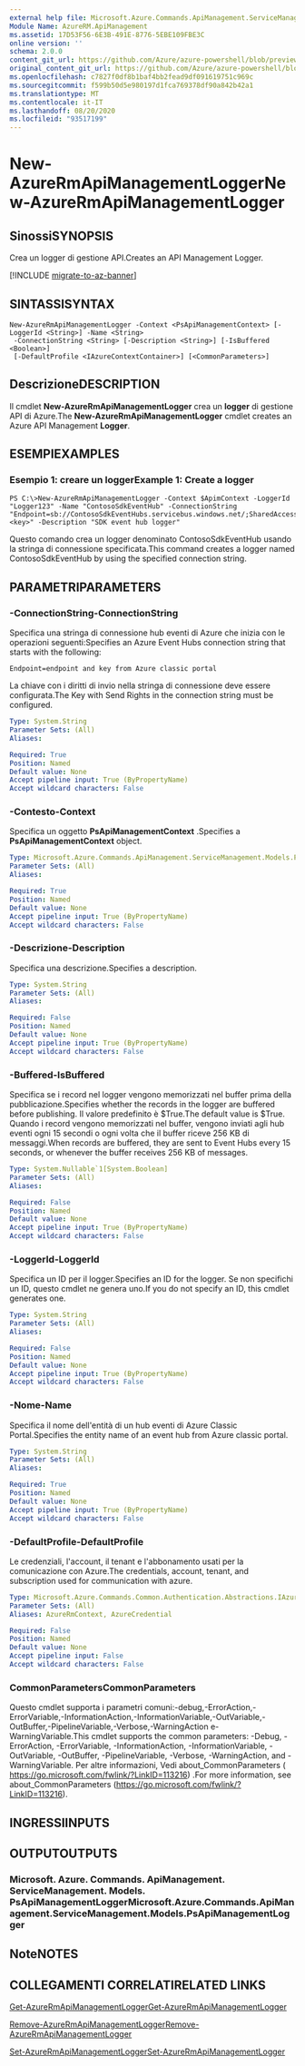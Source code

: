 ```yaml
---
external help file: Microsoft.Azure.Commands.ApiManagement.ServiceManagement.dll-Help.xml
Module Name: AzureRM.ApiManagement
ms.assetid: 17D53F56-6E3B-491E-8776-5EBE109FBE3C
online version: ''
schema: 2.0.0
content_git_url: https://github.com/Azure/azure-powershell/blob/preview/src/ResourceManager/ApiManagement/Commands.ApiManagement/help/New-AzureRmApiManagementLogger.md
original_content_git_url: https://github.com/Azure/azure-powershell/blob/preview/src/ResourceManager/ApiManagement/Commands.ApiManagement/help/New-AzureRmApiManagementLogger.md
ms.openlocfilehash: c7827f0df8b1baf4bb2fead9df091619751c969c
ms.sourcegitcommit: f599b50d5e980197d1fca769378df90a842b42a1
ms.translationtype: MT
ms.contentlocale: it-IT
ms.lasthandoff: 08/20/2020
ms.locfileid: "93517199"
---
```

# <span data-ttu-id="57be4-101">New-AzureRmApiManagementLogger</span><span class="sxs-lookup"><span data-stu-id="57be4-101">New-AzureRmApiManagementLogger</span></span>

## <span data-ttu-id="57be4-102">Sinossi</span><span class="sxs-lookup"><span data-stu-id="57be4-102">SYNOPSIS</span></span>
<span data-ttu-id="57be4-103">Crea un logger di gestione API.</span><span class="sxs-lookup"><span data-stu-id="57be4-103">Creates an API Management Logger.</span></span>

[!INCLUDE [migrate-to-az-banner](../../includes/migrate-to-az-banner.md)]

## <span data-ttu-id="57be4-104">SINTASSI</span><span class="sxs-lookup"><span data-stu-id="57be4-104">SYNTAX</span></span>

```
New-AzureRmApiManagementLogger -Context <PsApiManagementContext> [-LoggerId <String>] -Name <String>
 -ConnectionString <String> [-Description <String>] [-IsBuffered <Boolean>]
 [-DefaultProfile <IAzureContextContainer>] [<CommonParameters>]
```

## <span data-ttu-id="57be4-105">Descrizione</span><span class="sxs-lookup"><span data-stu-id="57be4-105">DESCRIPTION</span></span>
<span data-ttu-id="57be4-106">Il cmdlet **New-AzureRmApiManagementLogger** crea un **logger** di gestione API di Azure.</span><span class="sxs-lookup"><span data-stu-id="57be4-106">The **New-AzureRmApiManagementLogger** cmdlet creates an Azure API Management **Logger**.</span></span>

## <span data-ttu-id="57be4-107">ESEMPI</span><span class="sxs-lookup"><span data-stu-id="57be4-107">EXAMPLES</span></span>

### <span data-ttu-id="57be4-108">Esempio 1: creare un logger</span><span class="sxs-lookup"><span data-stu-id="57be4-108">Example 1: Create a logger</span></span>
```
PS C:\>New-AzureRmApiManagementLogger -Context $ApimContext -LoggerId "Logger123" -Name "ContosoSdkEventHub" -ConnectionString "Endpoint=sb://ContosoSdkEventHubs.servicebus.windows.net/;SharedAccessKeyName=SendKey;SharedAccessKey=<key>" -Description "SDK event hub logger"
```

<span data-ttu-id="57be4-109">Questo comando crea un logger denominato ContosoSdkEventHub usando la stringa di connessione specificata.</span><span class="sxs-lookup"><span data-stu-id="57be4-109">This command creates a logger named ContosoSdkEventHub by using the specified connection string.</span></span>

## <span data-ttu-id="57be4-110">PARAMETRI</span><span class="sxs-lookup"><span data-stu-id="57be4-110">PARAMETERS</span></span>

### <span data-ttu-id="57be4-111">-ConnectionString</span><span class="sxs-lookup"><span data-stu-id="57be4-111">-ConnectionString</span></span>
<span data-ttu-id="57be4-112">Specifica una stringa di connessione hub eventi di Azure che inizia con le operazioni seguenti:</span><span class="sxs-lookup"><span data-stu-id="57be4-112">Specifies an Azure Event Hubs connection string that starts with the following:</span></span> 

`Endpoint=endpoint and key from Azure classic portal`

<span data-ttu-id="57be4-113">La chiave con i diritti di invio nella stringa di connessione deve essere configurata.</span><span class="sxs-lookup"><span data-stu-id="57be4-113">The Key with Send Rights in the connection string must be configured.</span></span>

```yaml
Type: System.String
Parameter Sets: (All)
Aliases: 

Required: True
Position: Named
Default value: None
Accept pipeline input: True (ByPropertyName)
Accept wildcard characters: False
```

### <span data-ttu-id="57be4-114">-Contesto</span><span class="sxs-lookup"><span data-stu-id="57be4-114">-Context</span></span>
<span data-ttu-id="57be4-115">Specifica un oggetto **PsApiManagementContext** .</span><span class="sxs-lookup"><span data-stu-id="57be4-115">Specifies a **PsApiManagementContext** object.</span></span>

```yaml
Type: Microsoft.Azure.Commands.ApiManagement.ServiceManagement.Models.PsApiManagementContext
Parameter Sets: (All)
Aliases: 

Required: True
Position: Named
Default value: None
Accept pipeline input: True (ByPropertyName)
Accept wildcard characters: False
```

### <span data-ttu-id="57be4-116">-Descrizione</span><span class="sxs-lookup"><span data-stu-id="57be4-116">-Description</span></span>
<span data-ttu-id="57be4-117">Specifica una descrizione.</span><span class="sxs-lookup"><span data-stu-id="57be4-117">Specifies a description.</span></span>

```yaml
Type: System.String
Parameter Sets: (All)
Aliases: 

Required: False
Position: Named
Default value: None
Accept pipeline input: True (ByPropertyName)
Accept wildcard characters: False
```

### <span data-ttu-id="57be4-118">-Buffered</span><span class="sxs-lookup"><span data-stu-id="57be4-118">-IsBuffered</span></span>
<span data-ttu-id="57be4-119">Specifica se i record nel logger vengono memorizzati nel buffer prima della pubblicazione.</span><span class="sxs-lookup"><span data-stu-id="57be4-119">Specifies whether the records in the logger are buffered before publishing.</span></span>
<span data-ttu-id="57be4-120">Il valore predefinito è $True.</span><span class="sxs-lookup"><span data-stu-id="57be4-120">The default value is $True.</span></span>
<span data-ttu-id="57be4-121">Quando i record vengono memorizzati nel buffer, vengono inviati agli hub eventi ogni 15 secondi o ogni volta che il buffer riceve 256 KB di messaggi.</span><span class="sxs-lookup"><span data-stu-id="57be4-121">When records are buffered, they are sent to Event Hubs every 15 seconds, or whenever the buffer receives 256 KB of messages.</span></span>

```yaml
Type: System.Nullable`1[System.Boolean]
Parameter Sets: (All)
Aliases: 

Required: False
Position: Named
Default value: None
Accept pipeline input: True (ByPropertyName)
Accept wildcard characters: False
```

### <span data-ttu-id="57be4-122">-LoggerId</span><span class="sxs-lookup"><span data-stu-id="57be4-122">-LoggerId</span></span>
<span data-ttu-id="57be4-123">Specifica un ID per il logger.</span><span class="sxs-lookup"><span data-stu-id="57be4-123">Specifies an ID for the logger.</span></span>
<span data-ttu-id="57be4-124">Se non specifichi un ID, questo cmdlet ne genera uno.</span><span class="sxs-lookup"><span data-stu-id="57be4-124">If you do not specify an ID, this cmdlet generates one.</span></span>

```yaml
Type: System.String
Parameter Sets: (All)
Aliases: 

Required: False
Position: Named
Default value: None
Accept pipeline input: True (ByPropertyName)
Accept wildcard characters: False
```

### <span data-ttu-id="57be4-125">-Nome</span><span class="sxs-lookup"><span data-stu-id="57be4-125">-Name</span></span>
<span data-ttu-id="57be4-126">Specifica il nome dell'entità di un hub eventi di Azure Classic Portal.</span><span class="sxs-lookup"><span data-stu-id="57be4-126">Specifies the entity name of an event hub from Azure classic portal.</span></span>

```yaml
Type: System.String
Parameter Sets: (All)
Aliases: 

Required: True
Position: Named
Default value: None
Accept pipeline input: True (ByPropertyName)
Accept wildcard characters: False
```

### <span data-ttu-id="57be4-127">-DefaultProfile</span><span class="sxs-lookup"><span data-stu-id="57be4-127">-DefaultProfile</span></span>
<span data-ttu-id="57be4-128">Le credenziali, l'account, il tenant e l'abbonamento usati per la comunicazione con Azure.</span><span class="sxs-lookup"><span data-stu-id="57be4-128">The credentials, account, tenant, and subscription used for communication with azure.</span></span>

```yaml
Type: Microsoft.Azure.Commands.Common.Authentication.Abstractions.IAzureContextContainer
Parameter Sets: (All)
Aliases: AzureRmContext, AzureCredential

Required: False
Position: Named
Default value: None
Accept pipeline input: False
Accept wildcard characters: False
```

### <span data-ttu-id="57be4-129">CommonParameters</span><span class="sxs-lookup"><span data-stu-id="57be4-129">CommonParameters</span></span>
<span data-ttu-id="57be4-130">Questo cmdlet supporta i parametri comuni:-debug,-ErrorAction,-ErrorVariable,-InformationAction,-InformationVariable,-OutVariable,-OutBuffer,-PipelineVariable,-Verbose,-WarningAction e-WarningVariable.</span><span class="sxs-lookup"><span data-stu-id="57be4-130">This cmdlet supports the common parameters: -Debug, -ErrorAction, -ErrorVariable, -InformationAction, -InformationVariable, -OutVariable, -OutBuffer, -PipelineVariable, -Verbose, -WarningAction, and -WarningVariable.</span></span> <span data-ttu-id="57be4-131">Per altre informazioni, Vedi about_CommonParameters ( https://go.microsoft.com/fwlink/?LinkID=113216) .</span><span class="sxs-lookup"><span data-stu-id="57be4-131">For more information, see about_CommonParameters (https://go.microsoft.com/fwlink/?LinkID=113216).</span></span>

## <span data-ttu-id="57be4-132">INGRESSI</span><span class="sxs-lookup"><span data-stu-id="57be4-132">INPUTS</span></span>

## <span data-ttu-id="57be4-133">OUTPUT</span><span class="sxs-lookup"><span data-stu-id="57be4-133">OUTPUTS</span></span>

### <span data-ttu-id="57be4-134">Microsoft. Azure. Commands. ApiManagement. ServiceManagement. Models. PsApiManagementLogger</span><span class="sxs-lookup"><span data-stu-id="57be4-134">Microsoft.Azure.Commands.ApiManagement.ServiceManagement.Models.PsApiManagementLogger</span></span>

## <span data-ttu-id="57be4-135">Note</span><span class="sxs-lookup"><span data-stu-id="57be4-135">NOTES</span></span>

## <span data-ttu-id="57be4-136">COLLEGAMENTI CORRELATI</span><span class="sxs-lookup"><span data-stu-id="57be4-136">RELATED LINKS</span></span>

[<span data-ttu-id="57be4-137">Get-AzureRmApiManagementLogger</span><span class="sxs-lookup"><span data-stu-id="57be4-137">Get-AzureRmApiManagementLogger</span></span>](./Get-AzureRmApiManagementLogger.md)

[<span data-ttu-id="57be4-138">Remove-AzureRmApiManagementLogger</span><span class="sxs-lookup"><span data-stu-id="57be4-138">Remove-AzureRmApiManagementLogger</span></span>](./Remove-AzureRmApiManagementLogger.md)

[<span data-ttu-id="57be4-139">Set-AzureRmApiManagementLogger</span><span class="sxs-lookup"><span data-stu-id="57be4-139">Set-AzureRmApiManagementLogger</span></span>](./Set-AzureRmApiManagementLogger.md)


